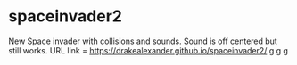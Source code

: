 # spaceinvader2
New Space invader with collisions and sounds. Sound is off centered but still works.
URL link = https://drakealexander.github.io/spaceinvader2/
g
g
g

